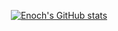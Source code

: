 <div align="center">

[![Enoch's GitHub stats](https://github-readme-stats-nine-theta-82.vercel.app/api?username=enochkan&show_icons=true&theme=github_dark&hide_title=True&rank_icon=percentile&show=prs_merged)](https://github.com/anuraghazra/github-readme-stats)

</div>
